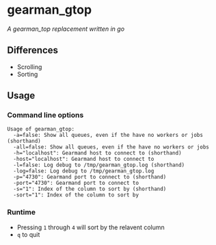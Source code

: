 # gearman_gtop
_A gearman_top replacement written in go_

## Differences
* Scrolling
* Sorting

## Usage
### Command line options
```
Usage of gearman_gtop:
  -a=false: Show all queues, even if the have no workers or jobs (shorthand)
  -all=false: Show all queues, even if the have no workers or jobs
  -h="localhost": Gearmand host to connect to (shorthand)
  -host="localhost": Gearmand host to connect to
  -l=false: Log debug to /tmp/gearman_gtop.log (shorthand)
  -log=false: Log debug to /tmp/gearman_gtop.log
  -p="4730": Gearmand port to connect to (shorthand)
  -port="4730": Gearmand port to connect to
  -s="1": Index of the column to sort by (shorthand)
  -sort="1": Index of the column to sort by
```
### Runtime
* Pressing `1` through `4` will sort by the relavent column
* `q` to quit